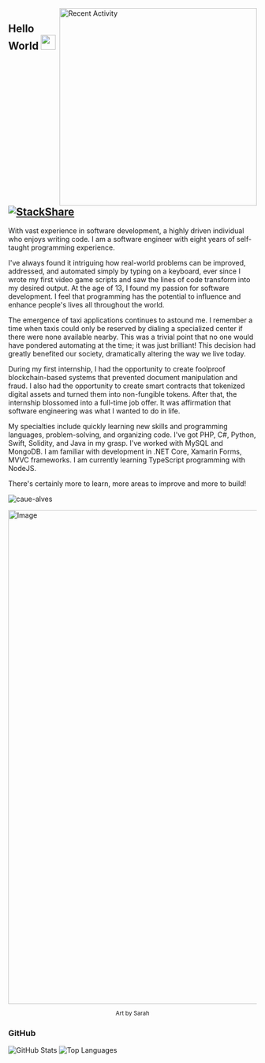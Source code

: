 <img src="https://github-readme-stats.vercel.app/api/wakatime?username=myst&layout=compact&hide_title=true&theme=github_dark" min-width="400px" max-width="400px" width="400px" align="right" alt="Recent Activity">

## Hello World <img src="https://raw.githubusercontent.com/MartinHeinz/MartinHeinz/master/wave.gif" width="30px" height="30px"> [![StackShare](http://img.shields.io/badge/tech-stack-0690fa.svg?style=flat)](https://stackshare.io/my3t/my-stack)
<p align="left"> 
With vast experience in software development, a highly driven individual who enjoys writing code. I am a software engineer with eight years of self-taught programming experience.

I've always found it intriguing how real-world problems can be improved, addressed, and automated simply by typing on a keyboard, ever since I wrote my first video game scripts and saw the lines of code transform into my desired output. At the age of 13, I found my passion for software development. I feel that programming has the potential to influence and enhance people's lives all throughout the world.

The emergence of taxi applications continues to astound me. I remember a time when taxis could only be reserved by dialing a specialized center if there were none available nearby. This was a trivial point that no one would have pondered automating at the time; it was just brilliant! This decision had greatly benefited our society, dramatically altering the way we live today.

During my first internship, I had the opportunity to create foolproof blockchain-based systems that prevented document manipulation and fraud. I also had the opportunity to create smart contracts that tokenized digital assets and turned them into non-fungible tokens. After that, the internship blossomed into a full-time job offer. It was affirmation that software engineering was what I wanted to do in life.

My specialties include quickly learning new skills and programming languages, problem-solving, and organizing code. I've got PHP, C#, Python, Swift, Solidity, and Java in my grasp. I've worked with MySQL and MongoDB. I am familiar with development in .NET Core, Xamarin Forms, MVVC frameworks. I am currently learning TypeScript programming with NodeJS.

There's certainly more to learn, more areas to improve and more to build!
</p>
<p align="left"> <img src="https://komarev.com/ghpvc/?username=my3t&color=blueviolet" alt="caue-alves" /> </p>

<img src="https://user-images.githubusercontent.com/33184869/133915416-fa2fad6c-3ae8-45c2-988c-71c20574bf9f.gif" width="1000px" alt="Image">
<sub>
<p align="center">Art by Sarah</p>
</sub>


### GitHub
<img src="https://github-readme-stats.vercel.app/api?username=my3t&theme=github_dark" alt="GitHub Stats">

<img src="https://github-readme-stats.vercel.app/api/top-langs/?username=my3t&theme=github_dark" alt="Top Languages">
